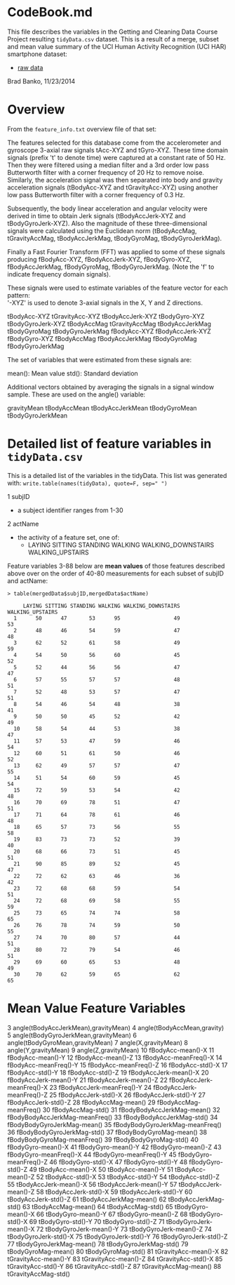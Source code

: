 
CodeBook.md
===========
 
This file describes the variables in the Getting and Cleaning Data Course Project resulting `tidyData.csv` dataset.  This is a result of a merge, subset and mean value summary of the
UCI Human Activity Recognition (UCI HAR) smartphone dataset:

* [raw data](https://d396qusza40orc.cloudfront.net/getdata%2Fprojectfiles%2FUCI%20HAR%20Dataset.zip)

Brad Banko, 11/23/2014


# Overview

From the `feature_info.txt` overview file of that set:

The features selected for this database come from the accelerometer and gyroscope 3-axial raw signals tAcc-XYZ and tGyro-XYZ. These time domain signals (prefix 't' to denote time) were captured at a constant rate of 50 Hz. Then they were filtered using a median filter and a 3rd order low pass Butterworth filter with a corner frequency of 20 Hz to remove noise. Similarly, the acceleration signal was then separated into body and gravity acceleration signals (tBodyAcc-XYZ and tGravityAcc-XYZ) using another low pass Butterworth filter with a corner frequency of 0.3 Hz. 

Subsequently, the body linear acceleration and angular velocity were derived in time to obtain Jerk signals (tBodyAccJerk-XYZ and tBodyGyroJerk-XYZ). Also the magnitude of these three-dimensional signals were calculated using the Euclidean norm (tBodyAccMag, tGravityAccMag, tBodyAccJerkMag, tBodyGyroMag, tBodyGyroJerkMag). 

Finally a Fast Fourier Transform (FFT) was applied to some of these signals producing fBodyAcc-XYZ, fBodyAccJerk-XYZ, fBodyGyro-XYZ, fBodyAccJerkMag, fBodyGyroMag, fBodyGyroJerkMag. (Note the 'f' to indicate frequency domain signals). 

These signals were used to estimate variables of the feature vector for each pattern:  
'-XYZ' is used to denote 3-axial signals in the X, Y and Z directions.

tBodyAcc-XYZ
tGravityAcc-XYZ
tBodyAccJerk-XYZ
tBodyGyro-XYZ
tBodyGyroJerk-XYZ
tBodyAccMag
tGravityAccMag
tBodyAccJerkMag
tBodyGyroMag
tBodyGyroJerkMag
fBodyAcc-XYZ
fBodyAccJerk-XYZ
fBodyGyro-XYZ
fBodyAccMag
fBodyAccJerkMag
fBodyGyroMag
fBodyGyroJerkMag

The set of variables that were estimated from these signals are: 

mean(): Mean value
std(): Standard deviation

Additional vectors obtained by averaging the signals in a signal window sample. These are used on the angle() variable:

gravityMean
tBodyAccMean
tBodyAccJerkMean
tBodyGyroMean
tBodyGyroJerkMean


# Detailed list of feature variables in `tidyData.csv`


This is a detailed list of the variables in the tidyData. This list was 
generated with: `write.table(names(tidyData), quote=F, sep=" ")`


1 subjID
  * a subject identifier ranges from 1-30

2 actName
  * the activity of a feature set, one of:
    * LAYING SITTING STANDING WALKING WALKING_DOWNSTAIRS WALKING_UPSTAIRS


Feature variables 3-88 below are **mean values** of those features described above 
over on the order of 40-80 measurements for each subset of subjID and actName:

```
> table(mergedData$subjID,mergedData$actName)
    
     LAYING SITTING STANDING WALKING WALKING_DOWNSTAIRS WALKING_UPSTAIRS
  1      50      47       53      95                 49               53
  2      48      46       54      59                 47               48
  3      62      52       61      58                 49               59
  4      54      50       56      60                 45               52
  5      52      44       56      56                 47               47
  6      57      55       57      57                 48               51
  7      52      48       53      57                 47               51
  8      54      46       54      48                 38               41
  9      50      50       45      52                 42               49
  10     58      54       44      53                 38               47
  11     57      53       47      59                 46               54
  12     60      51       61      50                 46               52
  13     62      49       57      57                 47               55
  14     51      54       60      59                 45               54
  15     72      59       53      54                 42               48
  16     70      69       78      51                 47               51
  17     71      64       78      61                 46               48
  18     65      57       73      56                 55               58
  19     83      73       73      52                 39               40
  20     68      66       73      51                 45               51
  21     90      85       89      52                 45               47
  22     72      62       63      46                 36               42
  23     72      68       68      59                 54               51
  24     72      68       69      58                 55               59
  25     73      65       74      74                 58               65
  26     76      78       74      59                 50               55
  27     74      70       80      57                 44               51
  28     80      72       79      54                 46               51
  29     69      60       65      53                 48               49
  30     70      62       59      65                 62               65
```


Mean Value Feature Variables
============================

3 angle(tBodyAccJerkMean),gravityMean)
4 angle(tBodyAccMean,gravity)
5 angle(tBodyGyroJerkMean,gravityMean)
6 angle(tBodyGyroMean,gravityMean)
7 angle(X,gravityMean)
8 angle(Y,gravityMean)
9 angle(Z,gravityMean)
10 fBodyAcc-mean()-X
11 fBodyAcc-mean()-Y
12 fBodyAcc-mean()-Z
13 fBodyAcc-meanFreq()-X
14 fBodyAcc-meanFreq()-Y
15 fBodyAcc-meanFreq()-Z
16 fBodyAcc-std()-X
17 fBodyAcc-std()-Y
18 fBodyAcc-std()-Z
19 fBodyAccJerk-mean()-X
20 fBodyAccJerk-mean()-Y
21 fBodyAccJerk-mean()-Z
22 fBodyAccJerk-meanFreq()-X
23 fBodyAccJerk-meanFreq()-Y
24 fBodyAccJerk-meanFreq()-Z
25 fBodyAccJerk-std()-X
26 fBodyAccJerk-std()-Y
27 fBodyAccJerk-std()-Z
28 fBodyAccMag-mean()
29 fBodyAccMag-meanFreq()
30 fBodyAccMag-std()
31 fBodyBodyAccJerkMag-mean()
32 fBodyBodyAccJerkMag-meanFreq()
33 fBodyBodyAccJerkMag-std()
34 fBodyBodyGyroJerkMag-mean()
35 fBodyBodyGyroJerkMag-meanFreq()
36 fBodyBodyGyroJerkMag-std()
37 fBodyBodyGyroMag-mean()
38 fBodyBodyGyroMag-meanFreq()
39 fBodyBodyGyroMag-std()
40 fBodyGyro-mean()-X
41 fBodyGyro-mean()-Y
42 fBodyGyro-mean()-Z
43 fBodyGyro-meanFreq()-X
44 fBodyGyro-meanFreq()-Y
45 fBodyGyro-meanFreq()-Z
46 fBodyGyro-std()-X
47 fBodyGyro-std()-Y
48 fBodyGyro-std()-Z
49 tBodyAcc-mean()-X
50 tBodyAcc-mean()-Y
51 tBodyAcc-mean()-Z
52 tBodyAcc-std()-X
53 tBodyAcc-std()-Y
54 tBodyAcc-std()-Z
55 tBodyAccJerk-mean()-X
56 tBodyAccJerk-mean()-Y
57 tBodyAccJerk-mean()-Z
58 tBodyAccJerk-std()-X
59 tBodyAccJerk-std()-Y
60 tBodyAccJerk-std()-Z
61 tBodyAccJerkMag-mean()
62 tBodyAccJerkMag-std()
63 tBodyAccMag-mean()
64 tBodyAccMag-std()
65 tBodyGyro-mean()-X
66 tBodyGyro-mean()-Y
67 tBodyGyro-mean()-Z
68 tBodyGyro-std()-X
69 tBodyGyro-std()-Y
70 tBodyGyro-std()-Z
71 tBodyGyroJerk-mean()-X
72 tBodyGyroJerk-mean()-Y
73 tBodyGyroJerk-mean()-Z
74 tBodyGyroJerk-std()-X
75 tBodyGyroJerk-std()-Y
76 tBodyGyroJerk-std()-Z
77 tBodyGyroJerkMag-mean()
78 tBodyGyroJerkMag-std()
79 tBodyGyroMag-mean()
80 tBodyGyroMag-std()
81 tGravityAcc-mean()-X
82 tGravityAcc-mean()-Y
83 tGravityAcc-mean()-Z
84 tGravityAcc-std()-X
85 tGravityAcc-std()-Y
86 tGravityAcc-std()-Z
87 tGravityAccMag-mean()
88 tGravityAccMag-std()


